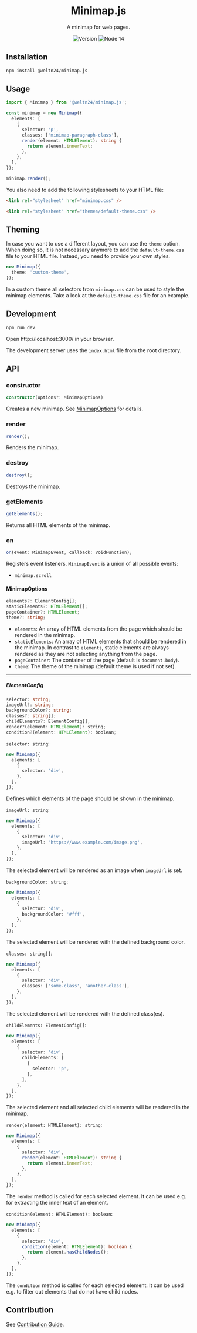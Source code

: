 <div align="center">
    <h1>Minimap.js</h1>
    <p>A minimap for web pages.</p>
    <p>
      <img alt="Version" src="https://img.shields.io/badge/version-1.0.0--beta.0-blue.svg" />
      <img src="https://img.shields.io/badge/node-14-blue.svg"  alt="Node 14"/>
    </p>
</div>

## Installation

```bash
npm install @weltn24/minimap.js
```

## Usage

```ts
import { Minimap } from '@weltn24/minimap.js';

const minimap = new Minimap({
  elements: [
    {
      selector: 'p',
      classes: ['minimap-paragraph-class'],
      render(element: HTMLElement): string {
        return element.innerText;
      },
    },
  ],
});

minimap.render();
```

You also need to add the following stylesheets to your HTML file:

```html
<link rel="stylesheet" href="minimap.css" />
```

```html
<link rel="stylesheet" href="themes/default-theme.css" />
```

## Theming

In case you want to use a different layout, you can use the `theme` option. When doing so, it is not necessary anymore to add the `default-theme.css` file to your HTML file. Instead, you need to provide your own styles.

```ts
new Minimap({
  theme: 'custom-theme',
});
```

In a custom theme all selectors from `minimap.css` can be used to style the minimap elements. Take a look at the `default-theme.css` file for an example.

## Development

```bash
npm run dev
```

Open http://localhost:3000/ in your browser.

The development server uses the `index.html` file from the root directory.

## API

### constructor

```ts
constructor(options?: MinimapOptions)
```

Creates a new minimap. See [MinimapOptions](#MinimapOptions) for details.

### render

```ts
render();
```

Renders the minimap.

### destroy

```ts
destroy();
```

Destroys the minimap.

### getElements

```ts
getElements();
```

Returns all HTML elements of the minimap.

### on

```ts
on(event: MinimapEvent, callback: VoidFunction);
```

Registers event listeners. `MinimapEvent` is a union of all possible events:

- `minimap.scroll`

#### MinimapOptions

```ts
elements?: ElementConfig[];
staticElements?: HTMLElement[];
pageContainer?: HTMLElement;
theme?: string;
```

- `elements`: An array of HTML elements from the page which should be rendered in the minimap.
- `staticElements`: An array of HTML elements that should be rendered in the minimap. In contrast to `elements`, static elements are always rendered as they are not selecting anything from the page.
- `pageContainer`: The container of the page (default is `document.body`).
- `theme`: The theme of the minimap (default theme is used if not set).

---

##### ElementConfig

```ts
selector: string;
imageUrl?: string;
backgroundColor?: string;
classes?: string[];
childElements?: ElementConfig[];
render?(element: HTMLElement): string;
condition?(element: HTMLElement): boolean;
```

`selector: string`:

```ts
new Minimap({
  elements: [
    {
      selector: 'div',
    },
  ],
});
```

Defines which elements of the page should be shown in the minimap.

`imageUrl: string`:

```ts
new Minimap({
  elements: [
    {
      selector: 'div',
      imageUrl: 'https://www.example.com/image.png',
    },
  ],
});
```

The selected element will be rendered as an image when `imageUrl` is set.

`backgroundColor: string`:

```ts
new Minimap({
  elements: [
    {
      selector: 'div',
      backgroundColor: '#fff',
    },
  ],
});
```

The selected element will be rendered with the defined background color.

`classes: string[]`:

```ts
new Minimap({
  elements: [
    {
      selector: 'div',
      classes: ['some-class', 'another-class'],
    },
  ],
});
```

The selected element will be rendered with the defined class(es).

`childElements: ElementConfig[]`:

```ts
new Minimap({
  elements: [
    {
      selector: 'div',
      childElements: [
        {
          selector: 'p',
        },
      ],
    },
  ],
});
```

The selected element and all selected child elements will be rendered in the minimap.

`render(element: HTMLElement): string`:

```ts
new Minimap({
  elements: [
    {
      selector: 'div',
      render(element: HTMLElement): string {
        return element.innerText;
      },
    },
  ],
});
```

The `render` method is called for each selected element. It can be used e.g. for extracting the inner text of an element.

`condition(element: HTMLElement): boolean`:

```ts
new Minimap({
  elements: [
    {
      selector: 'div',
      condition(element: HTMLElement): boolean {
        return element.hasChildNodes();
      },
    },
  ],
});
```

The `condition` method is called for each selected element. It can be used e.g. to filter out elements that do not have child nodes.

## Contribution

See [Contribution Guide](/CONTRIBUTING.md).
